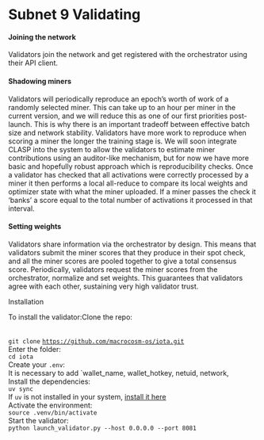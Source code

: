 # Subnet 9 Validating

#### Joining the network

Validators join the network and get registered with the orchestrator using their API client.

#### Shadowing miners

Validators will periodically reproduce an epoch’s worth of work of a randomly selected miner. This can take up to an hour per miner in the current version, and we will reduce this as one of our first priorities post-launch. This is why there is an important tradeoff between effective batch size and network stability. Validators have more work to reproduce when scoring a miner the longer the training stage is. We will soon integrate CLASP into the system to allow the validators to estimate miner contributions using an auditor-like mechanism, but for now we have more basic and hopefully robust approach which is reproducibility checks. Once a validator has checked that all activations were correctly processed by a miner it then performs a local all-reduce to compare its local weights and optimizer state with what the miner uploaded. If a miner passes the check it ‘banks’ a score equal to the total number of activations it processed in that interval.

#### Setting weights

Validators share information via the orchestrator by design. This means that validators submit the miner scores that they produce in their spot check, and all the miner scores are pooled together to give a total consensus score. Periodically, validators request the miner scores from the orchestrator, normalize and set weights. This guarantees that validators agree with each other, sustaining very high validator trust.

Installation

To install the validator:Clone the repo:

\
`git clone` [`https://github.com/macrocosm-os/iota.git`](https://github.com/macrocosm-os/iota.git)\
Enter the folder:\
`cd iota`\
Create your `.env`:\
It is necessary to add \`wallet\_name, wallet\_hotkey, netuid, network,\
Install the dependencies:\
`uv sync`\
&#x20;  If `uv` is not installed in your system, [install it here](https://docs.astral.sh/uv/getting-started/installation/)\
Activate the environment:\
`source .venv/bin/activate`\
Start the validator:\
`python launch_validator.py --host 0.0.0.0 --port 8081`
